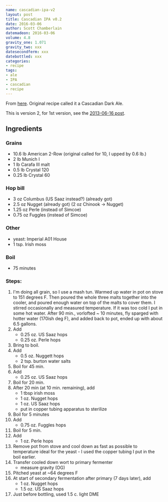 ```yaml
---
name: cascadian-ipa-v2
layout: post
title: Cascadian IPA v0.2
date: 2016-03-06
author: Scott Chamberlain
datemadeon: 2016-03-06
volume: 4.8
gravity_one: 1.071
gravity_two: xxx
datesecondferm: xxx
datebottled: xxx
categories:
- recipe
tags:
- ale
- IPA
- cascadian
- recipe
---
```


From [here](http://forum.northernbrewer.com/t/cascadian-dark-ale-recipe-questions/12320/18). Original recipe called it a Cascadian Dark Ale.

This is version 2, for 1st version, see the [2013-06-16 post](http://recology.info/beer_recipes//recipe/2013/06/16/cascadian-ipa.html).

## Ingredients

### Grains

+ 10.6 lb American 2-Row (original called for 10, I upped by 0.6 lb.)
+ 2 lb Munich I
+ 1 lb Carafa III malt
+ 0.5 lb Crystal 120
+ 0.25 lb Crystal 60

### Hop bill

+ 3 oz Columbus (US Saaz instead?) (already got)
+ 2.5 oz Nugget (already got) (2 oz Chinook -> Nugget)
+ 1.25 oz Perle (instead of Simcoe)
+ 0.75 oz Fuggles (instead of Simcoe)

### Other

* yeast: Imperial A01 House
* 1 tsp. Irish moss

### Boil

* 75 minutes

### Steps:

1. I'm doing all grain, so I use a mash tun. Warmed up water in pot on stove to 151 degrees F. Then poured the whole three malts together into the cooler, and poured enough water on top of the malts to cover them.  I stirred occasionally and measured temperature. If it was too cold I put in some hot water.  After 90 min., vorlofted ~ 10 minutes, fly sparged with hotter water (170ish deg F), and added back to pot, ended up with about 6.5 gallons.
3. Add
	+ 0.25 oz. US Saaz hops
	+ 0.25 oz. Perle hops
3. Bring to boil.
3. Add
	+ 0.5 oz. Nuggett hops
	+ 2 tsp. burton water salts
4. Boil for 45 min.
5. Add
	+ 0.25 oz. US Saaz hops
6. Boil for 20 min.
8. After 20 min (at 10 min. remaining), add
	+ 1 tbsp irish moss
	+ 1 oz. Nugget hops
	+ 1 oz. US Saaz hops
	+ put in copper tubing apparatus to sterilize
9. Boil for 5 minutes
10. Add
	+ 0.75 oz. Fuggles hops
11. Boil for 5 min.
12. Add
	+ 1 oz. Perle hops
12. Remove pot from stove and cool down as fast as possible to temperature ideal for the yeast - I used the copper tubing I put in the boil earlier.
13. Transfer cooled down wort to primary fermenter
	* measure gravity (OG)
14. Pitched yeast at ~64 degrees F
15. At start of secondary fermentation after primary (7 days later), add
	+ 1 oz. Nugget hops
	+ 1.5 oz. US Saaz hops
16. Just before bottling, used 1.5 c. light DME
